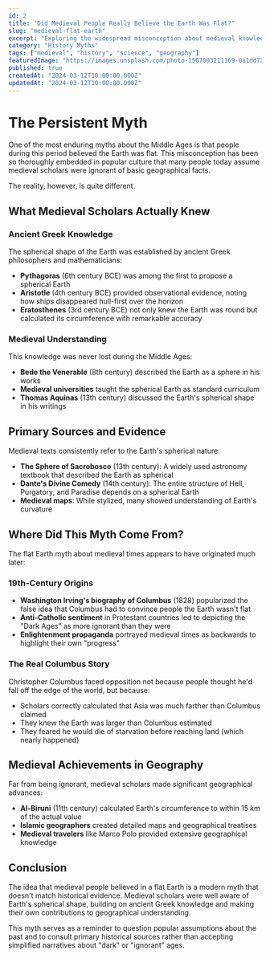 ```yaml
---
id: 2
title: "Did Medieval People Really Believe the Earth Was Flat?"
slug: "medieval-flat-earth"
excerpt: "Exploring the widespread misconception about medieval knowledge and what scholars actually understood about our planet's shape."
category: "History Myths"
tags: ["medieval", "history", "science", "geography"]
featuredImage: "https://images.unsplash.com/photo-1507003211169-0a1dd7228f2d?ixlib=rb-4.0.3&auto=format&fit=crop&w=800&h=400"
published: true
createdAt: "2024-03-12T10:00:00.000Z"
updatedAt: "2024-03-12T10:00:00.000Z"
---
```


# The Persistent Myth

One of the most enduring myths about the Middle Ages is that people during this period believed the Earth was flat. This misconception has been so thoroughly embedded in popular culture that many people today assume medieval scholars were ignorant of basic geographical facts.

The reality, however, is quite different.

## What Medieval Scholars Actually Knew

### Ancient Greek Knowledge

The spherical shape of the Earth was established by ancient Greek philosophers and mathematicians:

- **Pythagoras** (6th century BCE) was among the first to propose a spherical Earth
- **Aristotle** (4th century BCE) provided observational evidence, noting how ships disappeared hull-first over the horizon
- **Eratosthenes** (3rd century BCE) not only knew the Earth was round but calculated its circumference with remarkable accuracy

### Medieval Understanding

This knowledge was never lost during the Middle Ages:

- **Bede the Venerable** (8th century) described the Earth as a sphere in his works
- **Medieval universities** taught the spherical Earth as standard curriculum
- **Thomas Aquinas** (13th century) discussed the Earth's spherical shape in his writings

## Primary Sources and Evidence

Medieval texts consistently refer to the Earth's spherical nature:

- **The Sphere of Sacrobosco** (13th century): A widely used astronomy textbook that described the Earth as spherical
- **Dante's Divine Comedy** (14th century): The entire structure of Hell, Purgatory, and Paradise depends on a spherical Earth
- **Medieval maps**: While stylized, many showed understanding of Earth's curvature

## Where Did This Myth Come From?

The flat Earth myth about medieval times appears to have originated much later:

### 19th-Century Origins

- **Washington Irving's biography of Columbus** (1828) popularized the false idea that Columbus had to convince people the Earth wasn't flat
- **Anti-Catholic sentiment** in Protestant countries led to depicting the "Dark Ages" as more ignorant than they were
- **Enlightenment propaganda** portrayed medieval times as backwards to highlight their own "progress"

### The Real Columbus Story

Christopher Columbus faced opposition not because people thought he'd fall off the edge of the world, but because:

- Scholars correctly calculated that Asia was much farther than Columbus claimed
- They knew the Earth was larger than Columbus estimated
- They feared he would die of starvation before reaching land (which nearly happened)

## Medieval Achievements in Geography

Far from being ignorant, medieval scholars made significant geographical advances:

- **Al-Biruni** (11th century) calculated Earth's circumference to within 15 km of the actual value
- **Islamic geographers** created detailed maps and geographical treatises
- **Medieval travelers** like Marco Polo provided extensive geographical knowledge

## Conclusion

The idea that medieval people believed in a flat Earth is a modern myth that doesn't match historical evidence. Medieval scholars were well aware of Earth's spherical shape, building on ancient Greek knowledge and making their own contributions to geographical understanding.

This myth serves as a reminder to question popular assumptions about the past and to consult primary historical sources rather than accepting simplified narratives about "dark" or "ignorant" ages.
